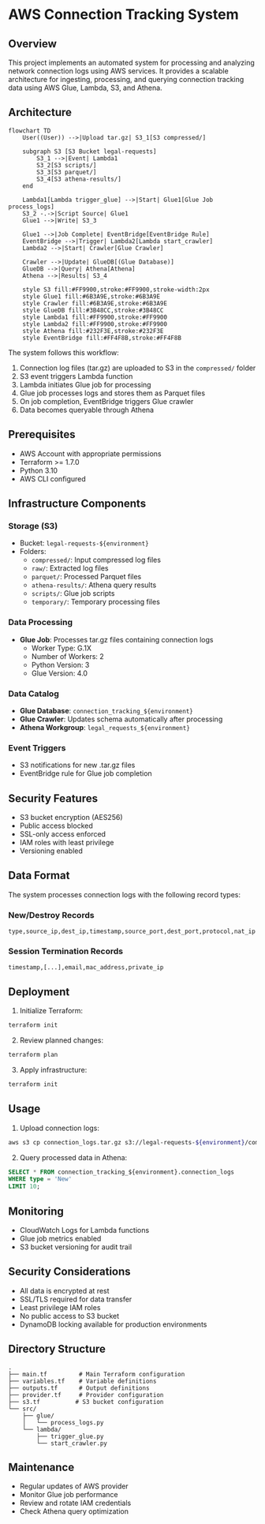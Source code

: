 # AWS Connection Tracking System

## Overview
This project implements an automated system for processing and analyzing network connection logs using AWS services. It provides a scalable architecture for ingesting, processing, and querying connection tracking data using AWS Glue, Lambda, S3, and Athena.

## Architecture
```mermaid
flowchart TD
    User((User)) -->|Upload tar.gz| S3_1[S3 compressed/]
    
    subgraph S3 [S3 Bucket legal-requests]
        S3_1 -->|Event| Lambda1
        S3_2[S3 scripts/]
        S3_3[S3 parquet/]
        S3_4[S3 athena-results/]
    end

    Lambda1[Lambda trigger_glue] -->|Start| Glue1[Glue Job process_logs]
    S3_2 -.->|Script Source| Glue1
    Glue1 -->|Write| S3_3
    
    Glue1 -->|Job Complete| EventBridge[EventBridge Rule]
    EventBridge -->|Trigger| Lambda2[Lambda start_crawler]
    Lambda2 -->|Start| Crawler[Glue Crawler]
    
    Crawler -->|Update| GlueDB[(Glue Database)]
    GlueDB -->|Query| Athena[Athena]
    Athena -->|Results| S3_4

    style S3 fill:#FF9900,stroke:#FF9900,stroke-width:2px
    style Glue1 fill:#6B3A9E,stroke:#6B3A9E
    style Crawler fill:#6B3A9E,stroke:#6B3A9E
    style GlueDB fill:#3B48CC,stroke:#3B48CC
    style Lambda1 fill:#FF9900,stroke:#FF9900
    style Lambda2 fill:#FF9900,stroke:#FF9900
    style Athena fill:#232F3E,stroke:#232F3E
    style EventBridge fill:#FF4F8B,stroke:#FF4F8B
```

The system follows this workflow:
1. Connection log files (tar.gz) are uploaded to S3 in the `compressed/` folder
2. S3 event triggers Lambda function
3. Lambda initiates Glue job for processing
4. Glue job processes logs and stores them as Parquet files
5. On job completion, EventBridge triggers Glue crawler
6. Data becomes queryable through Athena

## Prerequisites
- AWS Account with appropriate permissions
- Terraform >= 1.7.0
- Python 3.10
- AWS CLI configured

## Infrastructure Components

### Storage (S3)
- Bucket: `legal-requests-${environment}`
- Folders:
  - `compressed/`: Input compressed log files
  - `raw/`: Extracted log files
  - `parquet/`: Processed Parquet files
  - `athena-results/`: Athena query results
  - `scripts/`: Glue job scripts
  - `temporary/`: Temporary processing files

### Data Processing
- **Glue Job**: Processes tar.gz files containing connection logs
  - Worker Type: G.1X
  - Number of Workers: 2
  - Python Version: 3
  - Glue Version: 4.0

### Data Catalog
- **Glue Database**: `connection_tracking_${environment}`
- **Glue Crawler**: Updates schema automatically after processing
- **Athena Workgroup**: `legal_requests_${environment}`

### Event Triggers
- S3 notifications for new .tar.gz files
- EventBridge rule for Glue job completion

## Security Features
- S3 bucket encryption (AES256)
- Public access blocked
- SSL-only access enforced
- IAM roles with least privilege
- Versioning enabled

## Data Format
The system processes connection logs with the following record types:

### New/Destroy Records
```
type,source_ip,dest_ip,timestamp,source_port,dest_port,protocol,nat_ip
```

### Session Termination Records
```
timestamp,[...],email,mac_address,private_ip
```

## Deployment

1. Initialize Terraform:
```bash
terraform init
```

2. Review planned changes:
```bash
terraform plan
```

3. Apply infrastructure:
```bash
terraform init
```

## Usage

1. Upload connection logs:
```bash
aws s3 cp connection_logs.tar.gz s3://legal-requests-${environment}/compressed/
```

2. Query processed data in Athena:
```sql
SELECT * FROM connection_tracking_${environment}.connection_logs
WHERE type = 'New'
LIMIT 10;
```

## Monitoring
- CloudWatch Logs for Lambda functions
- Glue job metrics enabled
- S3 bucket versioning for audit trail

## Security Considerations
- All data is encrypted at rest
- SSL/TLS required for data transfer
- Least privilege IAM roles
- No public access to S3 bucket
- DynamoDB locking available for production environments

## Directory Structure
```
.
├── main.tf         # Main Terraform configuration
├── variables.tf    # Variable definitions
├── outputs.tf      # Output definitions
├── provider.tf     # Provider configuration
├── s3.tf          # S3 bucket configuration
└── src/
    ├── glue/
    │   └── process_logs.py
    └── lambda/
        ├── trigger_glue.py
        └── start_crawler.py
```

## Maintenance
- Regular updates of AWS provider
- Monitor Glue job performance
- Review and rotate IAM credentials
- Check Athena query optimization
